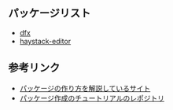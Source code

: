 ## パッケージリスト
- [dfx](https://github.com/dfinity/sdk)
- [haystack-editor](https://haystackeditor.com/editor)

## 参考リンク
- [パッケージの作り方を解説しているサイト](https://nix.dev/tutorials/packaging-existing-software.html)
- [パッケージ作成のチュートリアルのレポジトリ](https://github.com/misumisumi/making-nix-package-tutorial/tree/main)
